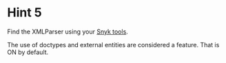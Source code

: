 # Hint 5

Find the XMLParser using your [Snyk tools](../tools/snyktools.md).

The use of doctypes and external entities are considered a feature. That is ON by default.